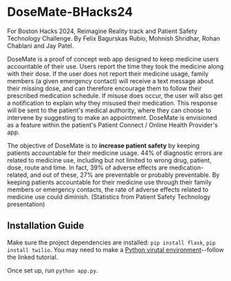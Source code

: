 # DoseMate-BHacks24
For Boston Hacks 2024, Reimagine Reality track and Patient Safety Technology Challenge. By Felix Bagurskas Rubio, Mohnish Shridhar, Rohan Chablani and Jay Patel. 

DoseMate is a proof of concept web app designed to keep medicine users accountable of their use. Users report the time they took the medicine along with their dose. If the user does not report their medicine usage, family members (a given emergency contact) will receive a text message about their missing dose, and can therefore encourage them to follow their prescribed medication schedule. If misuse does occur, the user will also get a notification to explain why they misused their medication. This response will be sent to the patient's medical authority, where they can choose to intervene by suggesting to make an appointment. DoseMate is envisioned as a feature within the patient's Patient Connect / Online Health Provider's app. 

The objective of DoseMate is to **increase patient safety** by keeping patients accountable for their medicine usage. 44% of diagnostic errors are related to medicine use, including but not limited to wrong drug, patient, dose, route and time. In fact, 39% of adverse effects are medication-related, and out of these, 27% are preventable or probably preventable. By keeping patients accountable for their medicine use through their family members or emergency contacts, the rate of adverse effects related to medicine use could diminish. (Statistics from Patient Safety Technology presentation)

## Installation Guide
Make sure the project dependencies are installed: `pip install flask`, `pip install twilio`. You may need to make a [Python virutal environment](https://docs.python.org/3/library/venv.html)--follow the linked tutorial.

Once set up, run `python app.py`.
